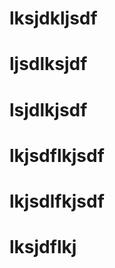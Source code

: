 # lksjdkljsdf
    
# ljsdlksjdf
    
# lsjdlkjsdf
    
# lkjsdflkjsdf
    
# lkjsdlfkjsdf
    
# lksjdflkj
  